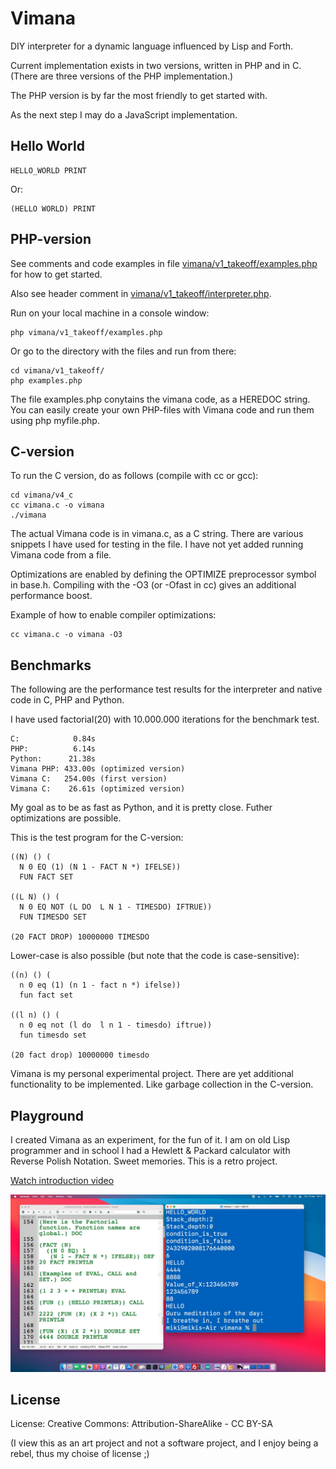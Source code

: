 # Vimana

DIY interpreter for a dynamic language influenced by Lisp and Forth.

Current implementation exists in two versions, written in PHP and in C.
(There are three versions of the PHP implementation.)

The PHP version is by far the most friendly to get started with.

As the next step I may do a JavaScript implementation.

## Hello World

    HELLO_WORLD PRINT

Or:

    (HELLO WORLD) PRINT

## PHP-version

See comments and code examples in file [vimana/v1_takeoff/examples.php](vimana/v1_takeoff/examples.php) for how to get started.

Also see header comment in [vimana/v1_takeoff/interpreter.php](vimana/v1_takeoff/interpreter.php).

Run on your local machine in a console window:

    php vimana/v1_takeoff/examples.php

Or go to the directory with the files and run from there:

    cd vimana/v1_takeoff/
    php examples.php

The file examples.php conytains the vimana code, as a HEREDOC string. You can easily create your own PHP-files with Vimana code and run them using php myfile.php.

## C-version

To run the C version, do as follows (compile with cc or gcc):

    cd vimana/v4_c
    cc vimana.c -o vimana
    ./vimana

The actual Vimana code is in vimana.c, as a C string. There are various snippets I have used for testing in the file. I have not yet added running Vimana code from a file.

Optimizations are enabled by defining the OPTIMIZE preprocessor symbol in base.h. Compiling with the -O3 (or -Ofast in cc) gives an additional performance boost. 

Example of how to enable compiler optimizations:

    cc vimana.c -o vimana -O3

## Benchmarks

The following are the performance test results for the interpreter and native code in C, PHP and Python.

I have used factorial(20) with 10.000.000 iterations for the benchmark test.

    C:            0.84s
    PHP:          6.14s
    Python:      21.38s
    Vimana PHP: 433.00s (optimized version)
    Vimana C:   254.00s (first version)
    Vimana C:    26.61s (optimized version)

My goal as to be as fast as Python, and it is pretty close. Futher optimizations are possible.

This is the test program for the C-version:

    ((N) () (
      N 0 EQ (1) (N 1 - FACT N *) IFELSE))
      FUN FACT SET

    ((L N) () (
      N 0 EQ NOT (L DO  L N 1 - TIMESDO) IFTRUE))
      FUN TIMESDO SET 

    (20 FACT DROP) 10000000 TIMESDO

Lower-case is also possible (but note that the code is case-sensitive):

    ((n) () (
      n 0 eq (1) (n 1 - fact n *) ifelse))
      fun fact set

    ((l n) () (
      n 0 eq not (l do  l n 1 - timesdo) iftrue))
      fun timesdo set 

    (20 fact drop) 10000000 timesdo

Vimana is my personal experimental project. There are yet additional functionality to be implemented. Like garbage collection in the C-version.

## Playground

I created Vimana as an experiment, for the fun of it. I am on old Lisp programmer and in school I had a Hewlett & Packard calculator with Reverse Polish Notation. Sweet memories. This is a retro project.

[Watch introduction video](https://youtu.be/BE7UpUuumc4)

![Screenshot](screenshot.jpg)

## License

License: Creative Commons: Attribution-ShareAlike - CC BY-SA

(I view this as an art project and not a software project, and I enjoy being a rebel, thus my choise of license ;)
